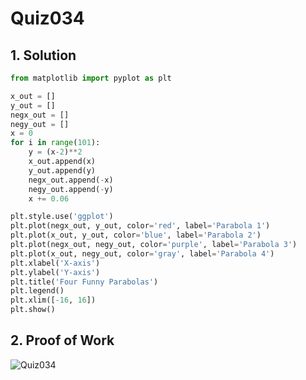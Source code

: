 # Quiz034

## 1. Solution
```.py
from matplotlib import pyplot as plt

x_out = []
y_out = []
negx_out = []
negy_out = []
x = 0
for i in range(101):
    y = (x-2)**2
    x_out.append(x)
    y_out.append(y)
    negx_out.append(-x)
    negy_out.append(-y)
    x += 0.06

plt.style.use('ggplot')
plt.plot(negx_out, y_out, color='red', label='Parabola 1')
plt.plot(x_out, y_out, color='blue', label='Parabola 2')
plt.plot(negx_out, negy_out, color='purple', label='Parabola 3')
plt.plot(x_out, negy_out, color='gray', label='Parabola 4')
plt.xlabel('X-axis')
plt.ylabel('Y-axis')
plt.title('Four Funny Parabolas')
plt.legend()
plt.xlim([-16, 16])
plt.show()

```

## 2. Proof of Work
![Quiz034](https://github.com/AntGra25/unit3-CS24/assets/142757981/95187e86-8856-4769-a3a2-38f55ebd2834)

